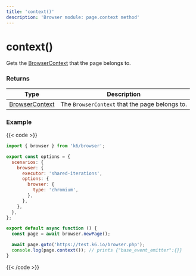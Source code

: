 ```yaml
---
title: 'context()'
description: 'Browser module: page.context method'
---
```


# context()

Gets the [BrowserContext](https://grafana.com/docs/k6/<K6_VERSION>/javascript-api/k6-browser/browsercontext/) that the page belongs to.

### Returns

| Type                                                                                                 | Description                                    |
| ---------------------------------------------------------------------------------------------------- | ---------------------------------------------- |
| [BrowserContext](https://grafana.com/docs/k6/<K6_VERSION>/javascript-api/k6-browser/browsercontext/) | The `BrowserContext` that the page belongs to. |

### Example

{{< code >}}

```javascript
import { browser } from 'k6/browser';

export const options = {
  scenarios: {
    browser: {
      executor: 'shared-iterations',
      options: {
        browser: {
          type: 'chromium',
        },
      },
    },
  },
};

export default async function () {
  const page = await browser.newPage();

  await page.goto('https://test.k6.io/browser.php');
  console.log(page.context()); // prints {"base_event_emitter":{}}
}
```

{{< /code >}}
